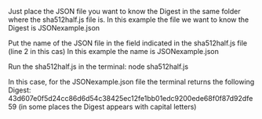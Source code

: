 Just place the JSON file you want to know the Digest in  the same folder where the sha512half.js file is. 
In this example the file we want to know the Digest is JSONexample.json

Put the name of the JSON file in the field indicated in the sha512half.js file (line 2 in this cas)
In this example the name is JSONexample.json

Run the sha512half.js in the terminal: node sha512half.js 

In this case, for the JSONexample.json file the terminal returns the following Digest:
43d607e0f5d24cc86d6d54c38425ec12fe1bb01edc9200ede68f0f87d92dfe59
(in some places the Digest appears with capital letters)


